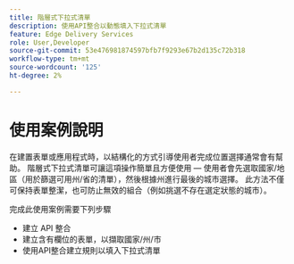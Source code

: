 ```yaml
---
title: 階層式下拉式清單
description: 使用API整合以動態填入下拉式清單
feature: Edge Delivery Services
role: User,Developer
source-git-commit: 53e476981874597bfb7f9293e67b2d135c72b318
workflow-type: tm+mt
source-wordcount: '125'
ht-degree: 2%

---
```


# 使用案例說明

在建置表單或應用程式時，以結構化的方式引導使用者完成位置選擇通常會有幫助。 階層式下拉式清單可讓這項操作簡單且方便使用 — 使用者會先選取國家/地區（用於篩選可用州/省的清單），然後根據州進行最後的城市選擇。 此方法不僅可保持表單整潔，也可防止無效的組合（例如挑選不存在選定狀態的城市）。

完成此使用案例需要下列步驟

- 建立 API 整合
- 建立含有欄位的表單，以擷取國家/州/市
- 使用API整合建立規則以填入下拉式清單